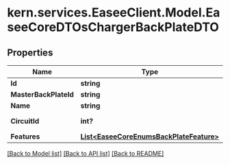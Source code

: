 # kern.services.EaseeClient.Model.EaseeCoreDTOsChargerBackPlateDTO

## Properties

Name | Type | Description | Notes
------------ | ------------- | ------------- | -------------
**Id** | **string** |  | [optional] 
**MasterBackPlateId** | **string** |  | [optional] 
**Name** | **string** |  | [optional] 
**CircuitId** | **int?** |  | [optional] [readonly] 
**Features** | [**List&lt;EaseeCoreEnumsBackPlateFeature&gt;**](EaseeCoreEnumsBackPlateFeature.md) |  | [optional] 

[[Back to Model list]](../README.md#documentation-for-models) [[Back to API list]](../README.md#documentation-for-api-endpoints) [[Back to README]](../README.md)

